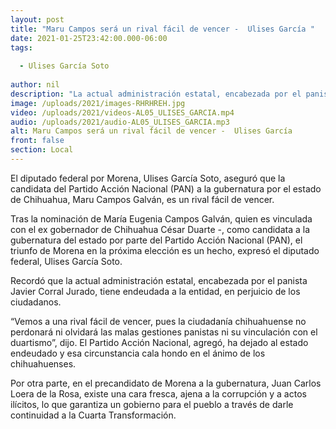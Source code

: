 ```yaml
---
layout: post
title: "Maru Campos será un rival fácil de vencer -  Ulises García "
date: 2021-01-25T23:42:00.000-06:00
tags:
  
  - Ulises García Soto
  
author: nil
description: "La actual administración estatal, encabezada por el panista Javier Corral Jurado, tiene endeudada a la entidad"
image: /uploads/2021/images-RHRHREH.jpg
video: /uploads/2021/videos-AL05_ULISES_GARCIA.mp4
audio: /uploads/2021/audio-AL05_ULISES_GARCIA.mp3
alt: Maru Campos será un rival fácil de vencer -  Ulises García 
front: false
section: Local
---
```


El diputado federal por Morena, Ulises García Soto, aseguró que la candidata del Partido Acción Nacional (PAN) a la gubernatura por el estado de Chihuahua, Maru Campos Galván, es un rival fácil de vencer.

Tras la nominación de María Eugenia Campos Galván, quien es vinculada con el ex gobernador de Chihuahua César Duarte -, como candidata a la gubernatura del estado por parte del Partido Acción Nacional (PAN), el triunfo de Morena en la próxima elección es un hecho, expresó el diputado federal, Ulises García Soto.

Recordó que la actual administración estatal, encabezada por el panista Javier Corral Jurado, tiene endeudada a la entidad, en perjuicio de los ciudadanos.

“Vemos a una rival fácil de vencer, pues la ciudadanía chihuahuense no perdonará ni olvidará las malas gestiones panistas ni su vinculación con el duartismo”, dijo.
El Partido Acción Nacional, agregó, ha dejado al estado endeudado y esa circunstancia cala hondo en el ánimo de los chihuahuenses.

Por otra parte, en el precandidato de Morena a la gubernatura, Juan Carlos Loera de la Rosa, existe una cara fresca, ajena a la corrupción y a actos ilícitos, lo que garantiza un gobierno para el pueblo a través de darle continuidad a la Cuarta Transformación.